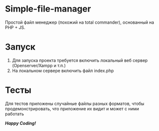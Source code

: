 # Simple-file-manager
Простой файл менеджер (похожий на total commander), основанный на PHP + JS.

# Запуск
1. Для запуска проекта требуется включить локальный веб сервер (Openserver/Xampp и т.п.)
2. На локальном сервере включить файл index.php

# Тесты
Для тестов приложены случайные файлы разных форматов, чтобы продемонстрировать, что приложение их видит и может с ними работать

***Happy Coding!***
